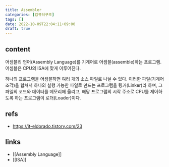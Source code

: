 ```yaml
---
title: Assembler
categories: [컴퓨터구조]
tags: []
date: 2022-10-09T22:04:11+09:00
draft: true
---
```


## content
어셈블리 언어(Assembly Language)를 기계어로 어셈블(assemble)하는 프로그램. 어셈블은 CPU의 ISA에 맞게 이루어진다.

하나의 프로그램을 어셈블하면 여러 개의 소스 파일로 나뉠 수 있다. 이러한 파일(기계어 조각)을 합쳐서 하나의 실행 가능한 파일로 만드는 프로그램을 링커(Linker)라 하며, 그 파일의 코드와 데이터를 메모리에 올리고, 해당 프로그램의 시작 주소로 CPU를 제어하도록 하는 프로그램이 로더(Loader)이다.


## refs
- https://it-eldorado.tistory.com/23


## links
- [[Assembly Language]]
- [[ISA]]

